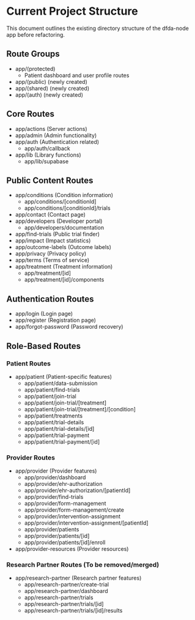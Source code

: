 # Current Project Structure

This document outlines the existing directory structure of the dfda-node app before refactoring.

## Route Groups
- app/(protected)
  - Patient dashboard and user profile routes
- app/(public) (newly created)
- app/(shared) (newly created)
- app/(auth) (newly created)

## Core Routes
- app/actions (Server actions)
- app/admin (Admin functionality)
- app/auth (Authentication related)
  - app/auth/callback
- app/lib (Library functions)
  - app/lib/supabase

## Public Content Routes
- app/conditions (Condition information)
  - app/conditions/[conditionId]
  - app/conditions/[conditionId]/trials
- app/contact (Contact page)
- app/developers (Developer portal)
  - app/developers/documentation
- app/find-trials (Public trial finder)
- app/impact (Impact statistics)
- app/outcome-labels (Outcome labels)
- app/privacy (Privacy policy)
- app/terms (Terms of service)
- app/treatment (Treatment information)
  - app/treatment/[id]
  - app/treatment/[id]/components

## Authentication Routes
- app/login (Login page)
- app/register (Registration page)
- app/forgot-password (Password recovery)

## Role-Based Routes

### Patient Routes
- app/patient (Patient-specific features)
  - app/patient/data-submission
  - app/patient/find-trials
  - app/patient/join-trial
  - app/patient/join-trial/[treatment]
  - app/patient/join-trial/[treatment]/[condition]
  - app/patient/treatments
  - app/patient/trial-details
  - app/patient/trial-details/[id]
  - app/patient/trial-payment
  - app/patient/trial-payment/[id]

### Provider Routes
- app/provider (Provider features)
  - app/provider/dashboard
  - app/provider/ehr-authorization
  - app/provider/ehr-authorization/[patientId]
  - app/provider/find-trials
  - app/provider/form-management
  - app/provider/form-management/create
  - app/provider/intervention-assignment
  - app/provider/intervention-assignment/[patientId]
  - app/provider/patients
  - app/provider/patients/[id]
  - app/provider/patients/[id]/enroll
- app/provider-resources (Provider resources)

### Research Partner Routes (To be removed/merged)
- app/research-partner (Research partner features)
  - app/research-partner/create-trial
  - app/research-partner/dashboard
  - app/research-partner/trials
  - app/research-partner/trials/[id]
  - app/research-partner/trials/[id]/results

